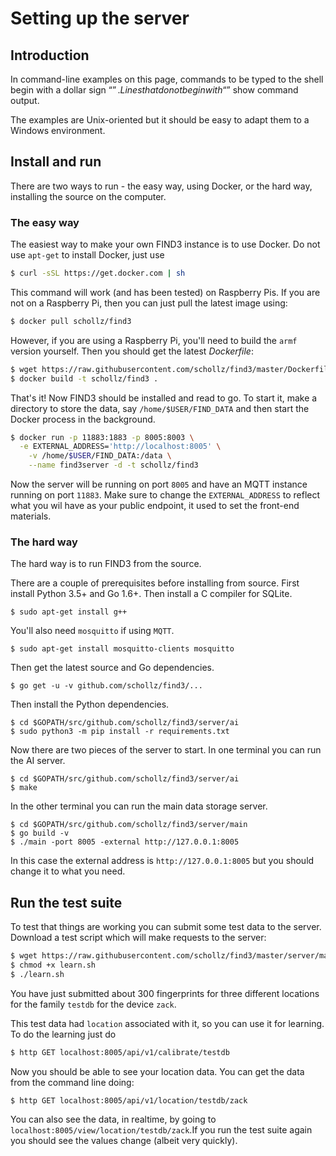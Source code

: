 # Setting up the server

## Introduction

In command-line examples on this page, commands to be typed to the shell begin with a dollar sign “$”. Lines that do not begin with “$” show command output.

The examples are Unix-oriented but it should be easy to adapt them to a Windows environment.

## Install and run 

There are two ways to run - the easy way, using Docker, or the hard way, installing the source on the computer.

### The easy way

The easiest way to make your own FIND3 instance is to use Docker. Do not use `apt-get` to install Docker, just use

```bash
$ curl -sSL https://get.docker.com | sh
```

This command will work (and has been tested) on Raspberry Pis. If you are not on a Raspberry Pi, then you can just pull the latest image using:

```bash
$ docker pull schollz/find3
```

However, if you are using a Raspberry Pi, you'll need to build the `armf` version yourself. Then you should get the latest *Dockerfile*:

```bash
$ wget https://raw.githubusercontent.com/schollz/find3/master/Dockerfile
$ docker build -t schollz/find3 .
```

That's it! Now FIND3 should be installed and read to go. To start it, make a directory to store the data, say `/home/$USER/FIND_DATA` and then start the Docker process in the background.

```bash
$ docker run -p 11883:1883 -p 8005:8003 \
  -e EXTERNAL_ADDRESS='http://localhost:8005' \
	-v /home/$USER/FIND_DATA:/data \
	--name find3server -d -t schollz/find3
```

Now the server will be running on port `8005` and have an MQTT instance running on port `11883`. Make sure to change the `EXTERNAL_ADDRESS` to reflect what you wil have as your public endpoint, it used to set the front-end materials.

### The hard way

The hard way is to run FIND3 from the source. 

There are a couple of prerequisites before installing from source. First install Python 3.5+ and Go 1.6+. Then install a C compiler for SQLite.

```
$ sudo apt-get install g++
```

You'll also need `mosquitto` if using `MQTT`.

```
$ sudo apt-get install mosquitto-clients mosquitto
```

Then get the latest source and Go dependencies.

```
$ go get -u -v github.com/schollz/find3/...
```

Then install the Python dependencies.

```
$ cd $GOPATH/src/github.com/schollz/find3/server/ai
$ sudo python3 -m pip install -r requirements.txt
```

Now there are two pieces of the server to start. In one terminal you can run the AI server.

```
$ cd $GOPATH/src/github.com/schollz/find3/server/ai
$ make
```

In the other terminal you can run the main data storage server.

```
$ cd $GOPATH/src/github.com/schollz/find3/server/main
$ go build -v
$ ./main -port 8005 -external http://127.0.0.1:8005
```

In this case the external address is `http://127.0.0.1:8005` but you should change it to what you need.



## Run the test suite

To test that things are working you can submit some test data to the server. Download a test script which will make requests to the server:

```bash
$ wget https://raw.githubusercontent.com/schollz/find3/master/server/main/testing/learn.sh
$ chmod +x learn.sh
$ ./learn.sh
```

You have just submitted about 300 fingerprints for three different locations for the family `testdb` for the device `zack`.

This test data had `location` associated with it, so you can use it for learning. To do the learning just do 

```bash
$ http GET localhost:8005/api/v1/calibrate/testdb
```

Now you should be able to see your location data. You can get the data from the command line doing:

```
$ http GET localhost:8005/api/v1/location/testdb/zack
```

You can also see the data, in realtime, by going to `localhost:8005/view/location/testdb/zack`.If you run the test suite again you should see the values change (albeit very quickly).